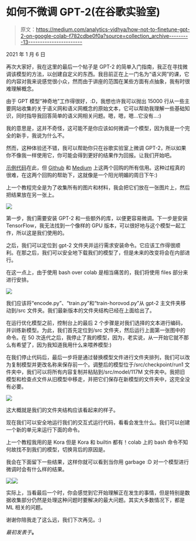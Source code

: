 # 如何不微调 GPT-2(在谷歌实验室)

> 原文：<https://medium.com/analytics-vidhya/how-not-to-finetune-gpt-2-on-google-colab-f782cdbe0f0a?source=collection_archive---------13----------------------->

2021 年 1 月 6 日

再次大家好，我在这里的最后一个帖子是 GPT-2 的简单入门指南，我正在寻找微调该模型的方法，以创建自定义的东西。我目前正在上一门名为“语义网”的课，它的内容对我来说感觉很小众，然而由于讲座的范围在某些方面有点抽象，我有时很难理解概念。

由于 GPT 模型“神奇地”工作得很好，:D，我想也许我可以抛出 15000 行从一些主要网站收集的关于语义网和语义网概念的原始文本，它可以帮助我理解一些基础知识，同时指导我回答简单的语义网相关问题。嗯，嗯，嗯…它没有…:)

我的意思是，这并不奇怪，这可能不是你应该如何微调一个模型，因为我是一个完全的新手，我说为什么不。

然而，这种体验还不错，我可以帮助你只在谷歌实验室上微调 GPT-2，所以如果你不像我一样使用它，你可能会得到更好的结果作为回报。让我们开始吧。

[示例代码](https://github.com/eren23/gpt2-colab-finetune/blob/main/gpt2_finetune.ipynb)在此，但 [Github](https://github.com/nshepperd/gpt-2) 和 [Medium](/ai-innovation/beginners-guide-to-retrain-gpt-2-117m-to-generate-custom-text-content-8bb5363d8b7f) 上这两个回购的所有信用。这种过程真的很难，在这两个回购的帮助下，这就像是一个阳光明媚的周日下午:)

上一个教程完全是为了收集所有的图片和材料，我会把它们放在一张图片上，然后把结果放在另一张上。

![](img/35ddddd96894774bb0049c57000b7539.png)

第一步，我们需要安装 GPT-2 和一些额外的库，以便更容易微调。下一步是安装 TensorFlow，我无法找到一个像样的 GPU 版本，可以很好地与这个模型一起工作，所以这是我们使用的。

之后，我们可以定位到 gpt-2 文件夹并运行需求安装命令。它应该工作得很顺利。在那之后，我们可以安全地下载我们的模型了，但是未来的改变将会在内部进行。

在这一点上，由于使用 bash over colab 是相当痛苦的，我们将使用 files 部分来进行安排。

![](img/853c230419b7a55c1be240fccc65a9f9.png)

我们应该将“encode.py”、“train.py”和“train-horovod.py”从 gpt-2 主文件夹移动到/src 文件夹。我们最新版本的文件夹结构已经在上面给出了。

在运行优化模型之前，控制台上的最后 2 个步骤是对我们选择的文本进行编码，并训练新模型。为此，我们首先定位到/src 文件夹，然后运行上面第一张图中的命令。在 50 次迭代之后，我停止了我的模型，因为，老实说，从一开始它就不那么有希望了，因为我知道我用什么来喂养模型:)

在我们停止代码后，最后一步将是通过替换模型文件进行文件夹排列，我们可以改为复制模型并更改名称来保存前一个。调整后的模型位于/src/checkpoint/run1 文件夹中，我们可以将所有内容复制并粘贴到/src/model/117M 文件夹中。我把旧模型和检查点文件从旧模型中移走，并把它们保存在新模型的文件夹中，这完全没有必要。

![](img/e3e55461e914057e329e5cc93bb9acf7.png)

这大概就是我们的文件夹结构应该看起来的样子。

现在我们可以安全地运行我们的交互式运行代码，看看会发生什么。我们可以创建一个新的单元来运行下面的命令。

上一个教程我用的是 Kora 但是 Kora 和 builtin 都有！colab 上的 bash 命令不知何故找不到我们的模型，切换背后的原因是。

我会在下面留下一些结果，这样你就可以看到当你用 garbage :D 对一个模型进行微调时会有什么样的结果。

![](img/5ab438000ab451d10fa53401550d74a4.png)![](img/54be78341cf2b977aefbec94a0b16880.png)

实际上，当看最后一个时，你会感觉到它开始理解正在发生的事情，但是特别是数据收集部分仍然是处理这种问题时要解决的最大问题。其实大多数情况下，都是 ML 相关的问题。

谢谢你陪我走了这么远，我们下次再见。:)

*最初发表于*[](https://blog.akbuluteren.com/blog/how-not-to-finetune-gpt2)**。**